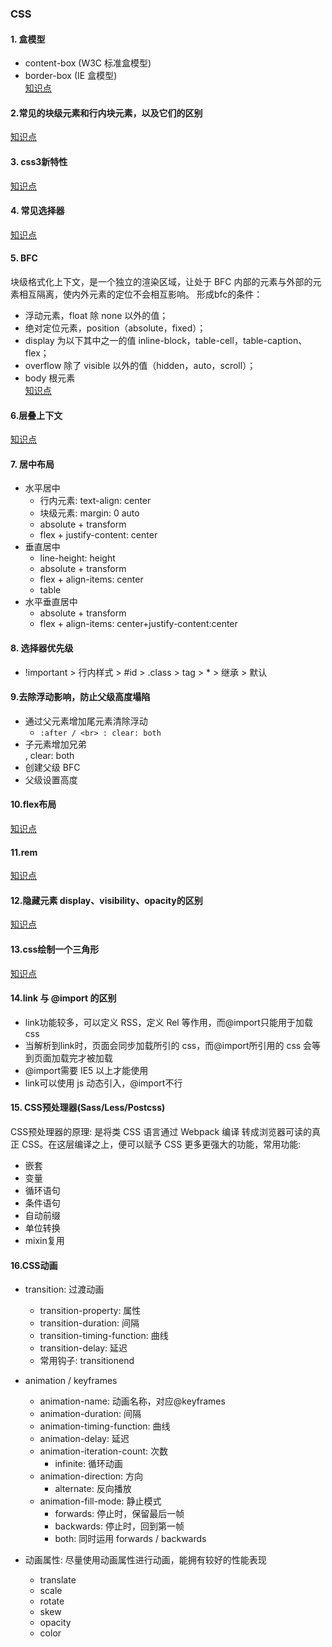 <!--
 * @Author: jxzuo
 * @Date: 2021-04-23 17:28:17
 * @LastEditTime: 2021-04-23 17:30:06
 * @LastEditors: jxzuo
-->
### CSS
#### 1. 盒模型
* content-box (W3C 标准盒模型)
* border-box (IE 盒模型)  
[知识点](https://blog.csdn.net/qq_34966814/article/details/82872971)

#### 2.常见的块级元素和行内块元素，以及它们的区别
[知识点](https://www.jianshu.com/p/efa063e15d8e)

#### 3. css3新特性
[知识点](https://m.html.cn/qa/css3/13608.html)
#### 4. 常见选择器
[知识点](http://www.divcss5.com/html/h57576.shtml)
#### 5. BFC
块级格式化上下文，是一个独立的渲染区域，让处于 BFC 内部的元素与外部的元素相互隔离，使内外元素的定位不会相互影响。
形成bfc的条件： 
* 浮动元素，float 除 none 以外的值； 
* 绝对定位元素，position（absolute，fixed）； 
* display 为以下其中之一的值 inline-block，table-cell，table-caption、flex； 
* overflow 除了 visible 以外的值（hidden，auto，scroll）；
* body 根元素  
[知识点](https://www.cnblogs.com/yuer20180726/p/11395982.html)

#### 6.层叠上下文  
[知识点](https://blog.csdn.net/llll789789/article/details/97562099)

#### 7. 居中布局
* 水平居中
   * 行内元素: text-align: center
   * 块级元素: margin: 0 auto
   * absolute + transform
   * flex + justify-content: center
* 垂直居中
   * line-height: height
   * absolute + transform
   * flex + align-items: center
   * table
* 水平垂直居中
   * absolute + transform
   * flex + align-items: center+justify-content:center
   
#### 8. 选择器优先级
* !important > 行内样式 > #id > .class > tag > * > 继承 > 默认

#### 9.去除浮动影响，防止父级高度塌陷
* 通过父元素增加尾元素清除浮动
   * `:after / <br> : clear: both`
* 子元素增加兄弟<div>, clear: both
* 创建父级 BFC
* 父级设置高度

#### 10.flex布局
[知识点](http://www.ruanyifeng.com/blog/2015/07/flex-grammar.html)

#### 11.rem
[知识点](https://zhuanlan.zhihu.com/p/30413803)

#### 12.隐藏元素 display、visibility、opacity的区别
[知识点](https://www.cnblogs.com/jing-tian/p/10969109.html)

#### 13.css绘制一个三角形
[知识点](https://www.jianshu.com/p/9a463d50e441)


#### 14.link 与 @import 的区别
* link功能较多，可以定义 RSS，定义 Rel 等作用，而@import只能用于加载 css
* 当解析到link时，页面会同步加载所引的 css，而@import所引用的 css 会等到页面加载完才被加载
* @import需要 IE5 以上才能使用
* link可以使用 js 动态引入，@import不行

#### 15. CSS预处理器(Sass/Less/Postcss)
CSS预处理器的原理: 是将类 CSS 语言通过 Webpack 编译 转成浏览器可读的真正 CSS。在这层编译之上，便可以赋予 CSS 更多更强大的功能，常用功能:
* 嵌套
* 变量
* 循环语句
* 条件语句
* 自动前缀
* 单位转换
* mixin复用

#### 16.CSS动画
* transition: 过渡动画
   * transition-property: 属性
   * transition-duration: 间隔
   * transition-timing-function: 曲线
   * transition-delay: 延迟
   * 常用钩子: transitionend

* animation / keyframes
   * animation-name: 动画名称，对应@keyframes
   * animation-duration: 间隔
   * animation-timing-function: 曲线
   * animation-delay: 延迟
   * animation-iteration-count: 次数
      * infinite: 循环动画
   * animation-direction: 方向
      * alternate: 反向播放
   * animation-fill-mode: 静止模式
      * forwards: 停止时，保留最后一帧
      * backwards: 停止时，回到第一帧
      * both: 同时运用 forwards / backwards
* 动画属性: 尽量使用动画属性进行动画，能拥有较好的性能表现
   * translate
   * scale
   * rotate
   * skew
   * opacity
   * color